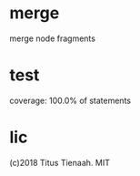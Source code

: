 # merge 

merge node fragments

# test
coverage: 100.0% of statements

# lic 

(c)2018 Titus Tienaah. MIT